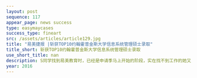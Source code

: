 ```yaml
---
layout: post
sequence: 117
appear_page: news success
type: easymaycases
success_type: fineart
src: /assets/articles/article129.jpg
title: "易美捷报 |斩获TOP10约翰霍普金斯大学信息系统管理硕士录取"
title_short: 斩获TOP10约翰霍普金斯大学信息系统管理硕士录取
use_short_title: nan
description: S同学找到易美教育时，已经是申请季马上开始的阶段，实在找不到工作的她又暂时不想回国发展，只得选择申请研究生继续深造。 但由于之前一心扑在找工作上，S同学的GRE考试完全没有开始准备。易美教育申请团队获悉此情况，当机立断地为S同学迅速匹配上了擅长文科和商科结合专业申请的前宾夕法尼亚大学资深招生官齐默曼女士为S同学的整个申请方案进行指导。
year: 2016
---
```


